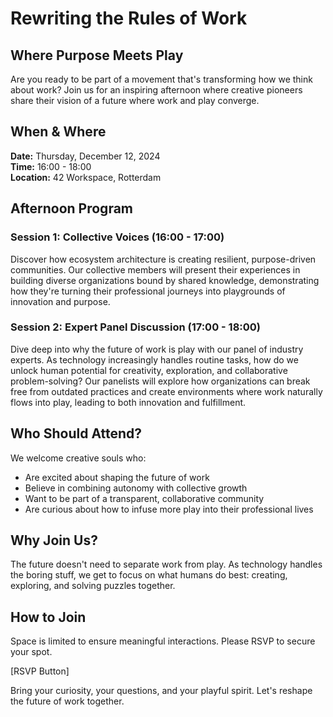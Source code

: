 # Rewriting the Rules of Work

## Where Purpose Meets Play

Are you ready to be part of a movement that's transforming how we think about work? Join us for an inspiring afternoon where creative pioneers share their vision of a future where work and play converge.

## When & Where
**Date:** Thursday, December 12, 2024  
**Time:** 16:00 - 18:00  
**Location:** 42 Workspace, Rotterdam

## Afternoon Program
### Session 1: Collective Voices (16:00 - 17:00)
Discover how ecosystem architecture is creating resilient, purpose-driven communities. Our collective members will present their experiences in building diverse organizations bound by shared knowledge, demonstrating how they're turning their professional journeys into playgrounds of innovation and purpose.

### Session 2: Expert Panel Discussion (17:00 - 18:00)
Dive deep into why the future of work is play with our panel of industry experts. As technology increasingly handles routine tasks, how do we unlock human potential for creativity, exploration, and collaborative problem-solving? Our panelists will explore how organizations can break free from outdated practices and create environments where work naturally flows into play, leading to both innovation and fulfillment.

## Who Should Attend?
We welcome creative souls who:
- Are excited about shaping the future of work
- Believe in combining autonomy with collective growth
- Want to be part of a transparent, collaborative community
- Are curious about how to infuse more play into their professional lives

## Why Join Us?
The future doesn't need to separate work from play. As technology handles the boring stuff, we get to focus on what humans do best: creating, exploring, and solving puzzles together.

## How to Join
Space is limited to ensure meaningful interactions. Please RSVP to secure your spot.

[RSVP Button]

Bring your curiosity, your questions, and your playful spirit. Let's reshape the future of work together.

